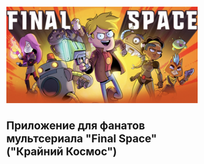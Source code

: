 ![7](https://github.com/Popovich2005/FinalSpaceApp/blob/main/ScreenShots/7.png)

# Приложение для фанатов мультсериала "Final Space" ("Крайний Космос")
